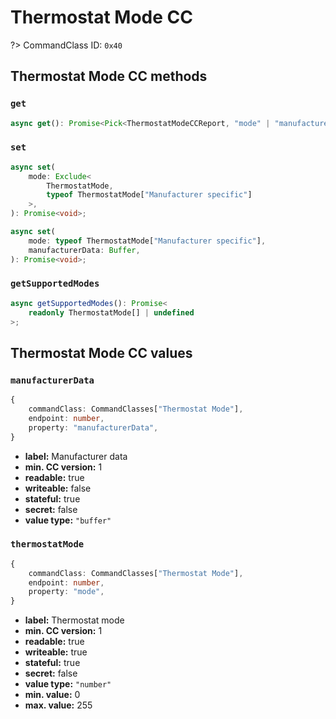 # Thermostat Mode CC

?> CommandClass ID: `0x40`

## Thermostat Mode CC methods

### `get`

```ts
async get(): Promise<Pick<ThermostatModeCCReport, "mode" | "manufacturerData"> | undefined>;
```

### `set`

```ts
async set(
	mode: Exclude<
		ThermostatMode,
		typeof ThermostatMode["Manufacturer specific"]
	>,
): Promise<void>;

async set(
	mode: typeof ThermostatMode["Manufacturer specific"],
	manufacturerData: Buffer,
): Promise<void>;
```

### `getSupportedModes`

```ts
async getSupportedModes(): Promise<
	readonly ThermostatMode[] | undefined
>;
```

## Thermostat Mode CC values

### `manufacturerData`

```ts
{
	commandClass: CommandClasses["Thermostat Mode"],
	endpoint: number,
	property: "manufacturerData",
}
```

-   **label:** Manufacturer data
-   **min. CC version:** 1
-   **readable:** true
-   **writeable:** false
-   **stateful:** true
-   **secret:** false
-   **value type:** `"buffer"`

### `thermostatMode`

```ts
{
	commandClass: CommandClasses["Thermostat Mode"],
	endpoint: number,
	property: "mode",
}
```

-   **label:** Thermostat mode
-   **min. CC version:** 1
-   **readable:** true
-   **writeable:** true
-   **stateful:** true
-   **secret:** false
-   **value type:** `"number"`
-   **min. value:** 0
-   **max. value:** 255
